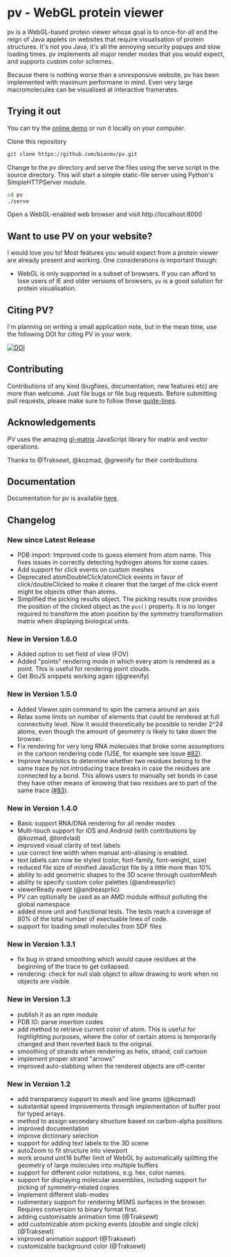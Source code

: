pv - WebGL protein viewer
=========================================

pv  is a WebGL-based protein viewer whose goal is to once-for-all end the reign of Java applets on websites that require visualisation of protein structures. It's not you Java, it's all the annoying security popups and slow loading times. pv implements all major render modes that you would expect, and supports custom color schemes. 

Because there is nothing worse than a unresponsive website, pv has been implemented with maximum performane in mind. Even very large macromolecules can be visualised at interactive framerates.


Trying it out
-----------------------------------------

You can try the [online demo](http://biasmv.github.io/pv/demo.html) or run it locally on your computer.

Clone this repository

```bash
git clone https://github.com/biasmv/pv.git
```

Change to the pv directory and serve the files using the serve script in the source directory. This will start a simple static-file server using Python's SimpleHTTPServer module.

```bash
cd pv
./serve 
```

Open a WebGL-enabled web browser and visit http://localhost:8000

Want to use PV on your website?
----------------------------------------

I would love you to! Most features you would expect from a protein viewer are already present and working. One considerations is important though:

 * WebGL is only supported in a subset of browsers. If you can afford to lose users of IE and older versions of browsers, `pv` is a good solution for protein visualisation.

Citing PV?
----------------------------------------

I'm planning on writing a small application note, but in the mean time, use the following DOI for citing PV in your work.

[![DOI](https://zenodo.org/badge/7050/biasmv/pv.png)](http://dx.doi.org/10.5281/zenodo.12620)



Contributing
-----------------------------------------

Contributions of any kind (bugfixes, documentation, new features etc) are more than welcome. Just file bugs or file bug requests. Before submitting pull requests, please make sure to follow these [guide-lines](https://github.com/biasmv/pv/blob/master/CONTRIBUTE.md).


Acknowledgements
----------------------------------------

PV uses the amazing [gl-matrix](https://github.com/toji/gl-matrix) JavaScript library for matrix and vector operations.


Thanks to @Traksewt, @kozmad, @greenify for their contributions

Documentation
---------------------------------------

Documentation for pv is available [here](http://pv.readthedocs.org). 

Changelog
----------------------------------------

### New since Latest Release

- PDB import: Improved code to guess element from atom name. This fixes issues in correctly detecting hydrogen atoms for some cases.
- Add support for click events on custom meshes
- Deprecated atomDoubleClick/atomClick events in favor of click/doubleClicked to make it clearer that the target of the click event might be objects other than atoms. 
- Simplified the picking results object. The picking results now provides the position of the clicked object as the ```pos()``` property. It is no longer required to transform the atom position by the symmetry transformation matrix when displaying biological units.

### New in Version 1.6.0

- Added option to set field of view (FOV)
- Added "points" rendering mode in which every atom is rendered as a point. This is useful for rendering point clouds.
- Get BioJS snippets working again (@greenify)

### New in Version 1.5.0

- Added Viewer.spin command to spin the camera around an axis
- Relax some limits on number of elements that could be rendered at full connectivity level. Now it would theoretically be possible to render 2^24 atoms, even though the amount of geometry is likely to take down the browser.
- Fix rendering for very long RNA molecules that broke some assumptions in the cartoon rendering code (1J5E, for example see issue [#82](https://github.com/biasmv/pv/issues/82)).
- Improve heuristics to determine whether two residues belong to the same trace by not introducing trace breaks in case the residues are connected by a bond. This allows users to manually set bonds in case they have other means of knowing that two residues are to part of the same trace ([#83](https://github.com/biasmv/pv/issues/83)).

### New in Version 1.4.0

- Basic support RNA/DNA rendering for all render modes
- Multi-touch support for iOS and Android (with contributions by @kozmad, @lordvlad)
- improved visual clarity of text labels
- use correct line width when manual anti-aliasing is enabled.
- text labels can now be styled (color, font-family, font-weight, size)
- reduced file size of minified JavaScript file by a little more than 10%
- ability to add geometric shapes to the 3D scene through customMesh
- ability to specify custom color palettes (@andreasprlic)
- viewerReady event (@andreasprlic)
- PV can optionally be used as an AMD module without polluting the global namespace
- added more unit and functional tests. The tests reach a coverage of 80% of the total number of exectuable lines of code.
- support for loading small molecules from SDF files

### New in Version 1.3.1

- fix bug in strand smoothing which would cause residues at the beginning of the trace to get collapsed.
- rendering: check for null slab object to allow drawing to work when no objects are visible.

### New in Version 1.3

- publish it as an npm module
- PDB IO: parse insertion codes
- add method to retrieve current color of atom. This is useful for highlighting purposes, where the color of certain atoms is temporarily changed and then reverted back to the original.
- smoothing of strands when rendering as helix, strand, coil cartoon
- implement proper strand "arrows"
- improved auto-slabbing when the rendered objects are off-center

### New in Version 1.2

- add transparancy support to mesh and line geoms (@kozmad)
- substantial speed improvements through implementation of buffer pool for typed arrays.
- method to assign secondary structure based on carbon-alpha positions
- improved documentation
- improve dictionary selection
- support for adding text labels to the 3D scene
- autoZoom to fit structure into viewport
- work around uint16 buffer limit of WebGL by automatically splitting the geometry of large molecules into multiple buffers
- support for different color notations, e.g. hex, color names.
- support for displaying molecular assemblies, including support for picking of symmetry-related copies
- implement different slab-modes
- rudimentary support for rendering MSMS surfaces in the browser. Requires conversion to binary format first.
- adding customisable animation time (@Traksewt)
- add customizable atom picking events (double and single click) (@Traksewt)
- improved animation support (@Traksewt)
- customizable background color (@Traksewt)

